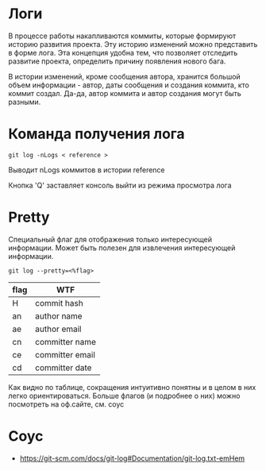 # Логи

В процессе работы накапливаются коммиты, которые формируют историю развития проекта. Эту историю изменений можно представить в форме лога. Эта концепция удобна тем, что позволяет отследить развитие проекта, определить причину появления нового бага.

В истории изменений, кроме сообщения автора, хранится большой объем информации - автор, даты сообщения и создания коммита, кто коммит создал. Да-да, автор коммита и автор создания могут быть разными.

# Команда получения лога

```
git log -nLogs < reference >
```

Выводит nLogs коммитов в истории reference

Кнопка 'Q' заставляет консоль выйти из режима просмотра лога

# Pretty

Специальный флаг для отображения только интересующей информации. Может быть полезен для извлечения интересующей информации.

```
git log --pretty=<%flag>
```

| flag | WTF             |
| ---- | --------------- |
| H    | commit hash     |
| an   | author name     |
| ae   | author email    |
| cn   | committer name  |
| ce   | committer email |
| cd   | committer date  |

Как видно по таблице, сокращения интуитивно понятны и в целом в них легко ориентироваться. Больше флагов (и подробнее о них) можно посмотреть на оф.сайте, см. соус

# Соус

* https://git-scm.com/docs/git-log#Documentation/git-log.txt-emHem

